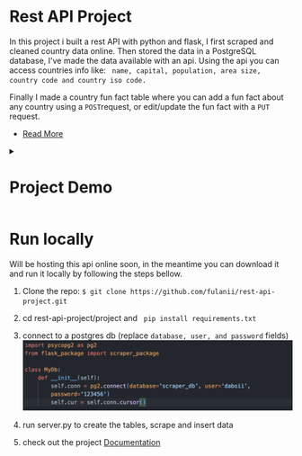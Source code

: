 

# Rest API Project
In this project i built a rest API with python and flask, I first scraped and cleaned country data online. Then stored the data in a PostgreSQL database, I've made the data available with an api. Using the api you can access countries info like: ``` name, capital, population, area size, country code and country iso code.```

Finally I made a country fun fact table where you can add a fun fact about any country using a ```POST```request, or edit/update the fun fact with a ```PUT``` request. 

- [Read More](https://fulanii.github.io/rest-api-project/)



<details>
    <summary> <h1> Project Demo  </h1> </summary>

GET endpoints
    ![GET](images/GET.gif)

POST and PUT endpoints
    ![POST](images/POST.gif)
</details>



# Run locally
Will be hosting this api online soon, in the meantime you can download it and run it locally by following the steps bellow.

1. Clone the repo: ```$ git clone https://github.com/fulanii/rest-api-project.git```

2. cd rest-api-project/project and ``` pip install requirements.txt```

3. connect to a postgres db (replace ```database, user, and password``` fields)
    ![](images/db.png)

4. run server.py to create the tables, scrape and insert data

5. check out the project [Documentation](https://fulanii.github.io/rest-api-project/)

